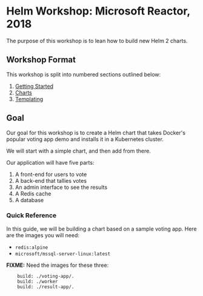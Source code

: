 # Helm Workshop: Microsoft Reactor, 2018

The purpose of this workshop is to lean how to build new Helm 2 charts.

## Workshop Format
This workshop is split into numbered sections outlined below:
1. [Getting Started](1-getting-started/)
2. [Charts](2-charts/)
3. [Templating](3-templating/)

## Goal

Our goal for this workshop is to create a Helm chart that takes Docker's popular voting app demo and installs it in a Kubernetes cluster.

We will start with a simple chart, and then add from there.

Our application will have five parts:

1. A front-end for users to vote
2. A back-end that tallies votes
3. An admin interface to see the results
4. A Redis cache
5. A database

### Quick Reference

In this guide, we will be building a chart based on a sample voting app. Here are the images you will need:

  - `redis:alpine`
  - `microsoft/mssql-server-linux:latest`

**FIXME:** Need the images for these three:

```
    build: ./voting-app/.
    build: ./worker
    build: ./result-app/.
```
